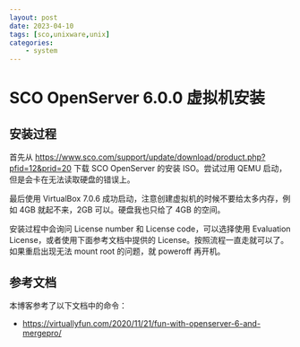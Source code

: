 ```yaml
---
layout: post
date: 2023-04-10
tags: [sco,unixware,unix]
categories:
    - system
---
```


# SCO OpenServer 6.0.0 虚拟机安装

## 安装过程

首先从 <https://www.sco.com/support/update/download/product.php?pfid=12&prid=20> 下载 SCO OpenServer 的安装 ISO。尝试过用 QEMU 启动，但是会卡在无法读取硬盘的错误上。

最后使用 VirtualBox 7.0.6 成功启动，注意创建虚拟机的时候不要给太多内存，例如 4GB 就起不来，2GB 可以。硬盘我也只给了 4GB 的空间。

<!-- more -->

安装过程中会询问 License number 和 License code，可以选择使用 Evaluation License，或者使用下面参考文档中提供的 License。按照流程一直走就可以了。如果重启出现无法 mount root 的问题，就 poweroff 再开机。

## 参考文档

本博客参考了以下文档中的命令：

- <https://virtuallyfun.com/2020/11/21/fun-with-openserver-6-and-mergepro/>
